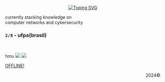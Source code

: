 <p align="center">
  <a href="https://git.io/typing-svg">
    <img src="https://readme-typing-svg.herokuapp.com?font=Ubuntu&weight=500&size=35&letterSpacing=&duration=1000&pause=2000&color=F0F0F0&background=69FF0000&center=true&vCenter=true&multiline=true&random=true&width=70&height=70&lines=%5Bas%5D" alt="Typing SVG" />
  </a>
</p>
currently stacking knowledge on<br> computer networks and cybersecurity

### `2/8` - ufpa(brasil)
<br> 

 hmu [![](https://img.shields.io/badge/-0079F9?logo=linkedin)](https://www.linkedin.com/in/taiyo-ferreira/)   [![](https://img.shields.io/badge/-0029A5?logo=discord)](https://discord.com/channels/@ty.ou/)

[OFFLINE!](https://open.spotify.com/intl-pt/album/3STQHyw2nOlIbb1FSgPse8?si=_cNyrqpcQdWcN78RLCBMBA)
<p align="right">
 2024©
</p>
